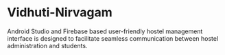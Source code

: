 # Vidhuti-Nirvagam
Android Studio and Firebase based user-friendly hostel management interface is designed to facilitate seamless communication between hostel administration and students.
